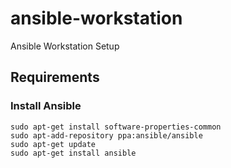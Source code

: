 # ansible-workstation
Ansible Workstation Setup

## Requirements 

### Install Ansible

    sudo apt-get install software-properties-common
    sudo apt-add-repository ppa:ansible/ansible
    sudo apt-get update
    sudo apt-get install ansible
